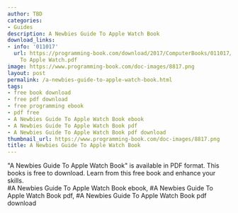 ```yaml
---
author: TBD
categories:
- Guides
description: A Newbies Guide To Apple Watch Book
download_links:
- info: '011017'
  url: https://programming-book.com/download/2017/ComputerBooks/011017/A Newbies Guide
    To Apple Watch.pdf
image: https://www.programming-book.com/doc-images/8817.png
layout: post
permalink: /a-newbies-guide-to-apple-watch-book.html
tags:
- free book download
- free pdf download
- free programming ebook
- pdf free
- A Newbies Guide To Apple Watch Book ebook
- A Newbies Guide To Apple Watch Book pdf
- A Newbies Guide To Apple Watch Book pdf download
thumbnail_url: https://www.programming-book.com/doc-images/8817.png
title: A Newbies Guide To Apple Watch Book
---
```


 
<div class="item-desc text-justify">
  "A Newbies Guide To Apple Watch Book" is available in PDF format. This books is free to download. Learn from this free book and enhance your skills.
  <br>
  #A Newbies Guide To Apple Watch Book ebook, #A Newbies Guide To Apple Watch Book pdf, #A Newbies Guide To Apple Watch Book pdf download
</div>